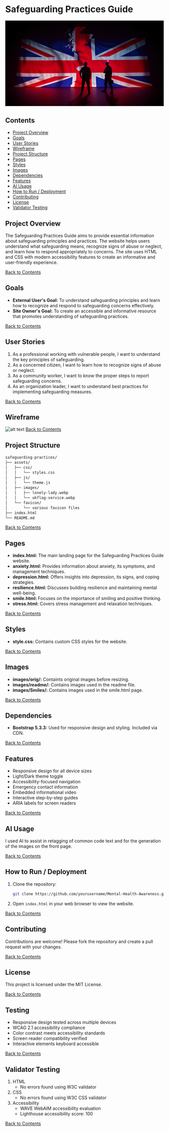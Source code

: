 # Safeguarding Practices Guide
![UK Flag Services](assets/images/ukflag-service.webp)

## Contents
- [Project Overview](#project-overview)
- [Goals](#goals)
- [User Stories](#user-stories)
- [Wireframe](#wireframe)
- [Project Structure](#project-structure)
- [Pages](#pages)
- [Styles](#styles)
- [Images](#images)
- [Dependencies](#dependencies)
- [Features](#features)
- [AI Usage](#ai-usage)
- [How to Run / Deployment](#how-to-run--deployment)
- [Contributing](#contributing)
- [License](#license)
- [Validator Testing](#validator-testing)

## Project Overview
The Safeguarding Practices Guide aims to provide essential information about safeguarding principles and practices. The website helps users understand what safeguarding means, recognize signs of abuse or neglect, and learn how to respond appropriately to concerns. The site uses HTML and CSS with modern accessibility features to create an informative and user-friendly experience.

[Back to Contents](#contents)

## Goals
- **External User's Goal:** To understand safeguarding principles and learn how to recognize and respond to safeguarding concerns effectively.
- **Site Owner's Goal:** To create an accessible and informative resource that promotes understanding of safeguarding practices.

[Back to Contents](#contents)

## User Stories
1) As a professional working with vulnerable people, I want to understand the key principles of safeguarding.
2) As a concerned citizen, I want to learn how to recognize signs of abuse or neglect.
3) As a community worker, I want to know the proper steps to report safeguarding concerns.
4) As an organization leader, I want to understand best practices for implementing safeguarding measures.

[Back to Contents](#contents)

## Wireframe
![alt text](images/readme/Wireframe.jpg)
[Back to Contents](#contents)

## Project Structure
```
safeguarding-practices/
├── assets/
│   ├── css/
│   │   └── styles.css
│   ├── js/
│   │   └── theme.js
│   ├── images/
│   │   ├── lonely-lady.webp
│   │   └── ukflag-service.webp
│   └── favicon/
│       └── various favicon files
├── index.html
└── README.md
```
[Back to Contents](#contents)

## Pages
- **index.html:** The main landing page for the Safeguarding Practices Guide website.
- **anxiety.html:** Provides information about anxiety, its symptoms, and management techniques.
- **depression.html:** Offers insights into depression, its signs, and coping strategies.
- **resilience.html:** Discusses building resilience and maintaining mental well-being.
- **smile.html:** Focuses on the importance of smiling and positive thinking.
- **stress.html:** Covers stress management and relaxation techniques.

[Back to Contents](#contents)

## Styles
- **style.css:** Contains custom CSS styles for the website.

[Back to Contents](#contents)

## Images
- **images/orig/:** Containts original images before resizing.
- **images/readme/:** Contains images used in the readme file.
- **images/Smiles/:** Contains images used in the smile.html page.

[Back to Contents](#contents)

## Dependencies
- **Bootstrap 5.3.3:** Used for responsive design and styling. Included via CDN.

[Back to Contents](#contents)

## Features
- Responsive design for all device sizes
- Light/Dark theme toggle
- Accessibility-focused navigation
- Emergency contact information
- Embedded informational video
- Interactive step-by-step guides
- ARIA labels for screen readers

[Back to Contents](#contents)

## AI Usage
I used AI to assist in retagging of common code text and for the generation of the images on the front page. 

[Back to Contents](#contents)

## How to Run / Deployment
1. Clone the repository:
    ```sh
    git clone https://github.com/yourusername/Mental-Health-Awareness.git
    ```
2. Open `index.html` in your web browser to view the website.

[Back to Contents](#contents)

## Contributing
Contributions are welcome! Please fork the repository and create a pull request with your changes.

[Back to Contents](#contents)

## License
This project is licensed under the MIT License.

[Back to Contents](#contents)

## Testing
- Responsive design tested across multiple devices
- WCAG 2.1 accessibility compliance
- Color contrast meets accessibility standards
- Screen reader compatibility verified
- Interactive elements keyboard accessible

[Back to Contents](#contents)

## Validator Testing
1. HTML
   - No errors found using W3C validator
2. CSS
   - No errors found using W3C CSS validator
3. Accessibility
   - WAVE WebAIM accessibility evaluation
   - Lighthouse accessibility score: 100

[Back to Contents](#contents)